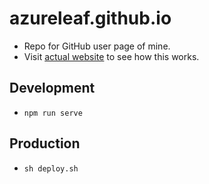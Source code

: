 # azureleaf.github.io

- Repo for GitHub user page of mine.
- Visit [actual website](https://azureleaf.github.io/) to see how this works.

## Development

- `npm run serve`

## Production

- `sh deploy.sh`